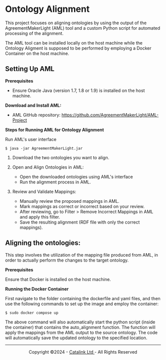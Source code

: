 # **Ontology Alignment**

This project focuses on aligning ontologies by using the output of the AgreementMakerLight (AML) tool and a custom Python script for automated processing of the alignment. 

The AML tool can be installed locally on the host machine while the Ontology Aligment is supposed to be performed by employing a Docker Container on the host machine.

## **Setting Up AML**

 **Prerequisites**
 - Ensure Oracle Java (version 1.7, 1.8 or 1.9) is installed on the host machine.

**Download and Install AML:**

- AML GitHub repository:
 https://github.com/AgreementMakerLight/AML-Project


**Steps for Running AML for Ontology Alignment**

 Run AML's user interface

    
    $ java -jar AgreementMakerLight.jar
    

1) Download the two ontologies you want to align.

2) Open and Align Ontologies in AML:
    - Open the downloaded ontologies using AML's interface
    - Run the alignment process in AML.
3) Review and Validate Mappings:
    - Manually review the proposed mappings in AML.
    - Mark mappings as correct or incorrect based on your review.
    - After reviewing, go to Filter > Remove Incorrect Mappings in AML and apply this filter.
    - Save the resulting alignment (RDF file with only the correct mappings).

## **Aligning the ontologies:**

This step involves the utilization of the mapping file produced from AML, in order to actually perform the changes to the target ontology.

 **Prerequisites**

Ensure that Docker is installed on the host machine.

**Running the Docker Container**

First navigate to the folder containing the dockerfile and yaml files, and then use the following commands to set up the image and employ the container:

 ```
$ sudo docker compose up
 ```

The above command will also automatically start the python script (inside the container) that contains the auto_alignment function. The function will apply the mappings from the AML output to the source ontology. The code will automatically save the updated ontology to the specified location.

-----

<p style="text-align:center">Copyright &copy;2024 - <a href="https://catalink.eu/"> Catalink Ltd </a> - All Rights Reserved </p>
